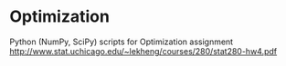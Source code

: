# Optimization
Python (NumPy, SciPy) scripts for Optimization assignment http://www.stat.uchicago.edu/~lekheng/courses/280/stat280-hw4.pdf
